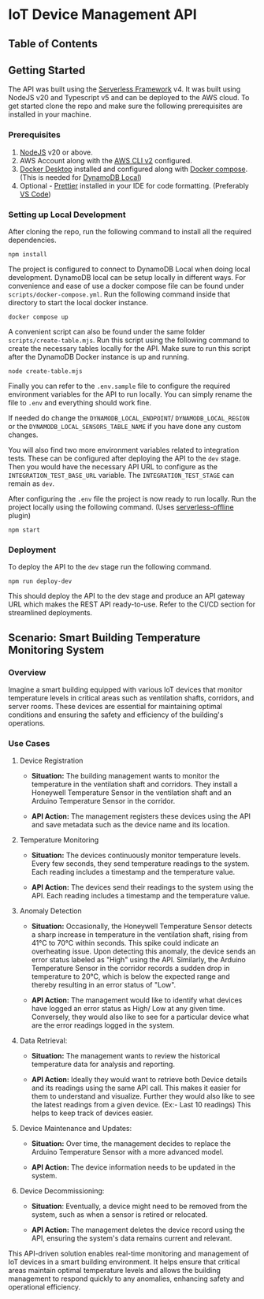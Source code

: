 # IoT Device Management API

## Table of Contents



## Getting Started

The API was built using the [Serverless Framework](https://www.serverless.com/) v4. It was built using NodeJS v20 and Typescript v5 and can be deployed to the AWS cloud. To get started clone the repo and make sure the following prerequisites are installed in your machine.

### Prerequisites

1. [NodeJS](https://nodejs.org/) v20 or above.
2. AWS Account along with the [AWS CLI v2](https://docs.aws.amazon.com/cli/latest/userguide/getting-started-install.html) configured.
3. [Docker Desktop](https://www.docker.com/products/docker-desktop/) installed and configured along with [Docker compose](https://docs.docker.com/compose/install/). (This is needed for [DynamoDB Local](https://docs.aws.amazon.com/amazondynamodb/latest/developerguide/DynamoDBLocal.DownloadingAndRunning.html#docker))
4. Optional - [Prettier](https://prettier.io/docs/en/editors) installed in your IDE for code formatting. (Preferably [VS Code](https://code.visualstudio.com/download))

### Setting up Local Development

After cloning the repo, run the following command to install all the required dependencies.

```
npm install
```

The project is configured to connect to DynamoDB Local when doing local development. DynamoDB local can be setup locally in different ways. For convenience and ease of use a docker compose file can be found under `scripts/docker-compose.yml`. Run the following command inside that directory to start the local docker instance.

```
docker compose up
```

A convenient script can also be found under the same folder `scripts/create-table.mjs`. Run this script using the following command to create the necessary tables locally for the API. Make sure to run this script after the DynamoDB Docker instance is up and running.

```
node create-table.mjs
```

Finally you can refer to the `.env.sample` file to configure the required environment variables for the API to run locally. You can simply rename the file to `.env` and everything should work fine. 

If needed do change the `DYNAMODB_LOCAL_ENDPOINT`/ `DYNAMODB_LOCAL_REGION` or the `DYNAMODB_LOCAL_SENSORS_TABLE_NAME` if you have done any custom changes.

You will also find two more environment variables related to integration tests. These can be configured after deploying the API to the `dev` stage. Then you would have the necessary API URL to configure as the `INTEGRATION_TEST_BASE_URL` variable. The `INTEGRATION_TEST_STAGE` can remain as `dev`.

After configuring the `.env` file the project is now ready to run locally. Run the project locally using the following command. (Uses [serverless-offline](https://www.serverless.com/plugins/serverless-offline) plugin)

```
npm start
```

### Deployment

To deploy the API to the `dev` stage run the following command.

```
npm run deploy-dev
```

This should deploy the API to the dev stage and produce an API gateway URL which makes the REST API ready-to-use. Refer to the CI/CD section for streamlined deployments.


## Scenario: Smart Building Temperature Monitoring System

### Overview

Imagine a smart building equipped with various IoT devices that monitor temperature levels in critical areas such as ventilation shafts, corridors, and server rooms. These devices are essential for maintaining optimal conditions and ensuring the safety and efficiency of the building's operations.

### Use Cases

1. Device Registration

   - **Situation:** The building management wants to monitor the temperature in the ventilation shaft and corridors. They install a Honeywell Temperature Sensor in the ventilation shaft and an Arduino Temperature Sensor in the corridor.

   - **API Action:** The management registers these devices using the API and save metadata such as the device name and its location.

2. Temperature Monitoring

   - **Situation:** The devices continuously monitor temperature levels. Every few seconds, they send temperature readings to the system. Each reading includes a timestamp and the temperature value.

   - **API Action:** The devices send their readings to the system using the API. Each reading includes a timestamp and the temperature value.

3. Anomaly Detection

   - **Situation:** Occasionally, the Honeywell Temperature Sensor detects a sharp increase in temperature in the ventilation shaft, rising from 41°C to 70°C within seconds. This spike could indicate an overheating issue. Upon detecting this anomaly, the device sends an error status labeled as "High" using the API. Similarly, the Arduino Temperature Sensor in the corridor records a sudden drop in temperature to 20°C, which is below the expected range and thereby resulting in an error status of "Low".

   - **API Action:** The management would like to identify what devices have logged an error status as High/ Low at any given time. Conversely, they would also like to see for a particular device what are the error readings logged in the system.

4. Data Retrieval:

   - **Situation:** The management wants to review the historical temperature data for analysis and reporting.

   - **API Action:** Ideally they would want to retrieve both Device details and its readings using the same API call. This makes it easier for them to understand and visualize. Further they would also like to see the latest readings from a given device. (Ex:- Last 10 readings) This helps to keep track of devices easier.

5. Device Maintenance and Updates:

   - **Situation:** Over time, the management decides to replace the Arduino Temperature Sensor with a more advanced model.

   - **API Action:** The device information needs to be updated in the system.

6. Device Decommissioning:

   - **Situation**: Eventually, a device might need to be removed from the system, such as when a sensor is retired or relocated.

   - **API Action:** The management deletes the device record using the API, ensuring the system's data remains current and relevant.

This API-driven solution enables real-time monitoring and management of IoT devices in a smart building environment. It helps ensure that critical areas maintain optimal temperature levels and allows the building management to respond quickly to any anomalies, enhancing safety and operational efficiency.
